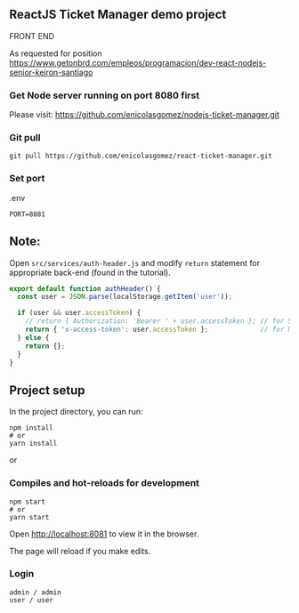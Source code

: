 ## ReactJS Ticket Manager demo project

FRONT END

As requested for position
https://www.getonbrd.com/empleos/programacion/dev-react-nodejs-senior-keiron-santiago

### Get Node server running on port 8080 first

Please visit:
https://github.com/enicolasgomez/nodejs-ticket-manager.git

### Git pull

```
git pull https://github.com/enicolasgomez/react-ticket-manager.git
```

### Set port

.env
```
PORT=8081
```

## Note:
Open `src/services/auth-header.js` and modify `return` statement for appropriate back-end (found in the tutorial).

```js
export default function authHeader() {
  const user = JSON.parse(localStorage.getItem('user'));

  if (user && user.accessToken) {
    // return { Authorization: 'Bearer ' + user.accessToken }; // for Spring Boot back-end
    return { 'x-access-token': user.accessToken };             // for Node.js Express back-end
  } else {
    return {};
  }
}
```

## Project setup

In the project directory, you can run:

```
npm install
# or
yarn install
```

or

### Compiles and hot-reloads for development

```
npm start
# or
yarn start
```

Open [http://localhost:8081](http://localhost:8081) to view it in the browser.

The page will reload if you make edits.

### Login

```
admin / admin
user / user 
```


